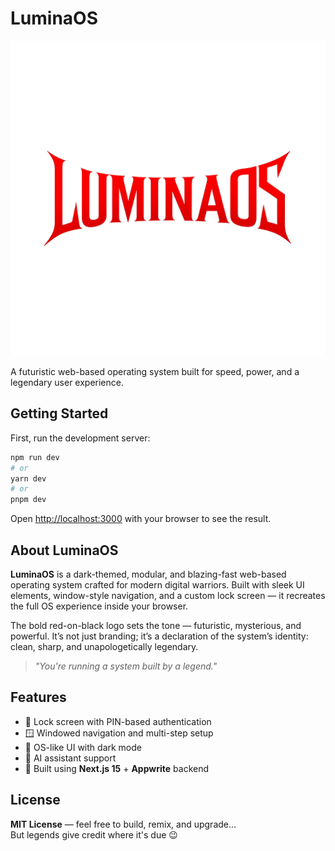 # LuminaOS

![LuminaOS Logo](./logo.png)

A futuristic web-based operating system built for speed, power, and a legendary user experience.

## Getting Started

First, run the development server:

```bash
npm run dev
# or
yarn dev
# or
pnpm dev
```

Open [http://localhost:3000](http://localhost:3000) with your browser to see the result.

## About LuminaOS

**LuminaOS** is a dark-themed, modular, and blazing-fast web-based operating system crafted for modern digital warriors.
Built with sleek UI elements, window-style navigation, and a custom lock screen — it recreates the full OS experience inside your browser.

The bold red-on-black logo sets the tone — futuristic, mysterious, and powerful. It’s not just branding; it’s a declaration of the system’s identity: clean, sharp, and unapologetically legendary.

> _"You're running a system built by a legend."_

## Features

- 🔐 Lock screen with PIN-based authentication  
- 🪟 Windowed navigation and multi-step setup  
- 🎨 OS-like UI with dark mode
- 🤖 AI assistant support  
- 🧱 Built using **Next.js 15** + **Appwrite** backend

## License

**MIT License** — feel free to build, remix, and upgrade...  
But legends give credit where it's due 😉
